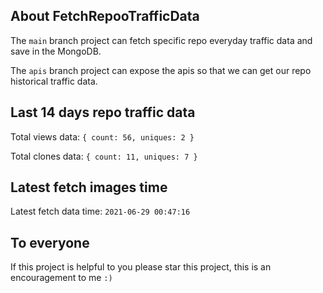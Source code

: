 ## About FetchRepooTrafficData

The `main` branch project can fetch specific repo everyday traffic data and save in the MongoDB.

The `apis` branch project can expose the apis so that we can get our repo historical traffic data.

## Last 14 days repo traffic data

Total views data: `{ count: 56, uniques: 2 }`

Total clones data: `{ count: 11, uniques: 7 }`

## Latest fetch images time

Latest fetch data time: `2021-06-29 00:47:16`

## To everyone

If this project is helpful to you please star this project, this is an encouragement to me `:)`




